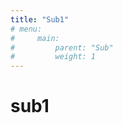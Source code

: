 ```yaml
---
title: "Sub1"
# menu:
#     main:
#         parent: "Sub"
#         weight: 1
---
```


# sub1
